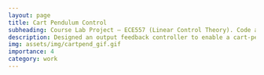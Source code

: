 ```yaml
---
layout: page
title: Cart Pendulum Control
subheading: Course Lab Project – ECE557 (Linear Control Theory). Code avaliable upon request
description: Designed an output feedback controller to enable a cart-pendulum system to track a square wave signal while keeping the pendulum balanced in the vertical upright configuration. Utilized state-space control design principles to design an observer for the linearized system, simulated in Simulink, and tested on a physical system using an Arduino.
img: assets/img/cartpend_gif.gif
importance: 4
category: work
---
```

